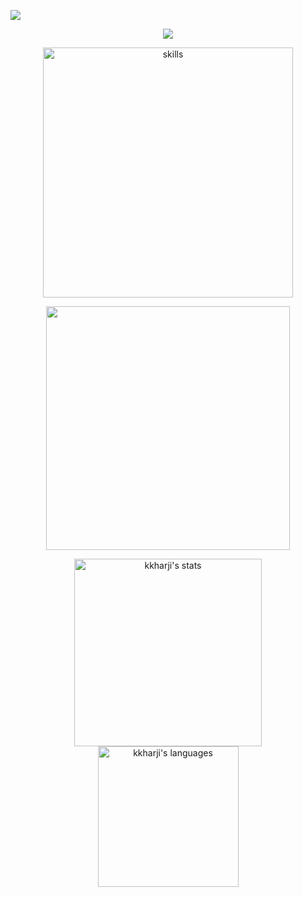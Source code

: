 ![](https://hit.yhype.me/github/profile?user_id=65782666)

<p align="center">
   <img src="https://komarev.com/ghpvc/?username=tami5&style=flat&color=red&label=Vistors Count" />
</P>


<p align="center">
<img width="400" src="https://skillicons.dev/icons?i=rust,go,c,wasm,ts,prisma,html,figma,docker,cloudflare,firebase,neovim" alt="skills" />
</p>

<p align="center">
    <img width="390" src="https://streak-stats.demolab.com?user=kkharji&theme=buefy&border_radius=7.5&date_format=M%20j%5B%2C%20Y%5D" />
</p>

<p align="center">
       <img width="300" src="https://github-readme-stats.vercel.app/api?username=kkharji&show_icons=true&include_all_commits=true&count_private=true&theme=buefy&layout=compact&custom_title=Statistics" alt="kkharji's stats" />

   <img width="225" src="https://github-readme-stats.vercel.app/api/top-langs?hide=vim&username=kkharji&show_icons=true&locale=en&layout=compact&theme=buefy&custom_title=Langauges"  alt="kkharji's languages" />
</p>
